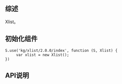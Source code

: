 ## 综述

Xlist。

## 初始化组件
		
    S.use('kg/xlist/2.0.0/index', function (S, Xlist) {
         var xlist = new Xlist();
    })

## API说明
